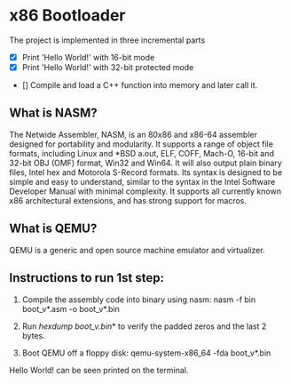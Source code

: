 # x86 Bootloader

The project is implemented in three incremental parts

- [x] Print 'Hello World!' with 16-bit mode
- [x] Print 'Hello World!' with 32-bit protected mode 
- [] Compile and load a C++ function into memory and later call it.

## What is NASM?
The Netwide Assembler, NASM, is an 80x86 and x86-64 assembler designed for portability and modularity. It supports a range of object file formats, including Linux and *BSD a.out, ELF, COFF, Mach-O, 16-bit and 32-bit OBJ (OMF) format, Win32 and Win64. It will also output plain binary files, Intel hex and Motorola S-Record formats. Its syntax is designed to be simple and easy to understand, similar to the syntax in the Intel Software Developer Manual with minimal complexity. It supports all currently known x86 architectural extensions, and has strong support for macros.

## What is QEMU?
QEMU is a generic and open source machine emulator and virtualizer.

## Instructions to run 1st step:

1. Compile the assembly code into binary using nasm: nasm -f bin boot_v*.asm -o boot_v*.bin

2. Run **hexdump boot_v*.bin** to verify the padded zeros and the last 2 bytes.

3. Boot QEMU off a floppy disk: qemu-system-x86_64 -fda boot_v*.bin

Hello World! can be seen printed on the terminal.


